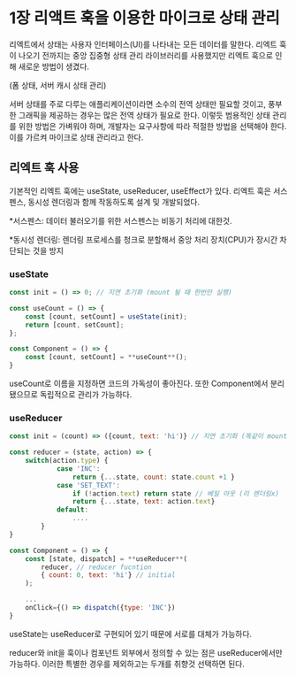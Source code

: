 # 1장 리액트 훅을 이용한 마이크로 상태 관리

리엑트에서 상태는 사용자 인터페이스(UI)를 나타내는 모든 데이터를 말한다. 리엑트 훅이 나오기 전까지는 중앙 집중형 상태 관리 라이브러리를 사용했지만 리엑트 훅으로 인해 새로운 방법이 생겼다.

(폼 상태, 서버 캐시 상태 관리)

서버 상태를 주로 다루는 애플리케이션이라면 소수의 전역 상태만 필요할 것이고, 풍부한 그래픽을 제공하는 경우는 많은 전역 상태가 필요로 한다. 이렇듯 범용적인 상태 관리를 위한 방법은 가벼워야 하며, 개발자는 요구사항에 따라 적절한 방법을 선택해야 한다. 이를 가르켜 마이크로 상태 관리라고 한다.

## 리엑트 훅 사용

기본적인 리엑트 훅에는 useState, useReducer, useEffect가 있다. 리엑트 훅은 서스펜스, 동시성 렌더링과 함께 작동하도록 설계 및 개발되었다.

\*서스펜스: 데이터 불러오기를 위한 서스펜스는 비동기 처리에 대한것.

\*동시성 렌더링: 렌더링 프로세스를 청크로 분할해서 중앙 처리 장치(CPU)가 장시간 차단되는 것을 방지

### useState

```jsx
const init = () => 0; // 지연 초기화 (mount 될 때 한번만 실행)

const useCount = () => {
	const [count, setCount] = useState(init);
	return [count, setCount];
};

const Component = () => {
	const [count, setCount] = **useCount**();
}
```

useCount로 이름을 지정하면 코드의 가독성이 좋아진다. 또한 Component에서 분리됐으므로 독립적으로 관리가 가능하다.

### useReducer

```jsx
const init = (count) => ({count, text: 'hi')} // 지연 초기화 (똑같이 mount 시 한번만) 사용: useReducer(reducer,0,init)

const reducer = (state, action) => {
	switch(action.type) {
			case 'INC':
				return {...state, count: state.count +1 }
			case 'SET_TEXT':
				if (!action.text) return state // 베일 아웃 (리 렌더링x)
				return {...state, text: action.text}
			default:
				....
		}
}

const Component = () => {
	const [state, dispatch] = **useReducer**(
		reducer, // reducer fucntion
		{ count: 0, text: 'hi'} // initial
	);

	...
	onClick={() => dispatch({type: 'INC'})
}
```

useState는 useReducer로 구현되어 있기 때문에 서로를 대체가 가능하다.

reducer와 init을 훅이나 컴포넌트 외부에서 정의할 수 있는 점은 useReducer에서만 가능하다. 이러한 특별한 경우를 제외하고는 두개를 취향것 선택하면 된다.
